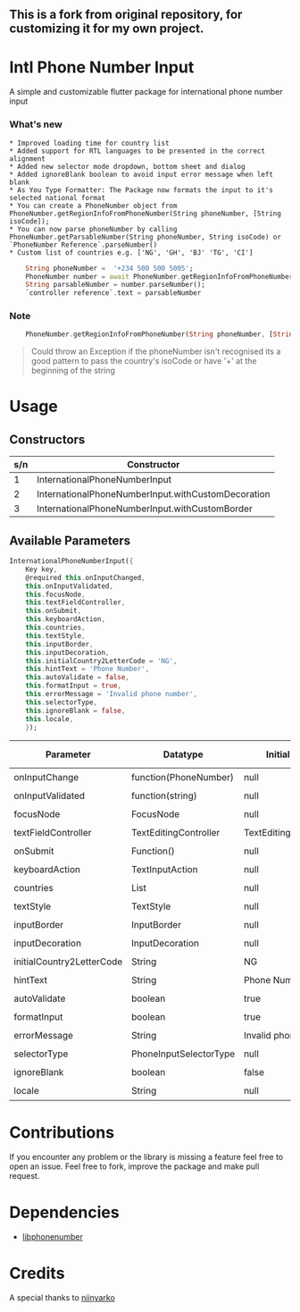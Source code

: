 ## This is a fork from original repository, for customizing it for my own project.

# Intl Phone Number Input

A simple and customizable flutter package for international phone number input

### What's new
    * Improved loading time for country list
    * Added support for RTL languages to be presented in the correct alignment
    * Added new selector mode dropdown, bottom sheet and dialog
    * Added ignoreBlank boolean to avoid input error message when left blank
    * As You Type Formatter: The Package now formats the input to it's selected national format
    * You can create a PhoneNumber object from PhoneNumber.getRegionInfoFromPhoneNumber(String phoneNumber, [String isoCode]); 
    * You can now parse phoneNumber by calling   PhoneNumber.getParsableNumber(String phoneNumber, String isoCode) or `PhoneNumber Reference`.parseNumber()
    * Custom list of countries e.g. ['NG', 'GH', 'BJ' 'TG', 'CI']
    
```dart
    String phoneNumber =  '+234 500 500 5005';
    PhoneNumber number = await PhoneNumber.getRegionInfoFromPhoneNumber(phoneNumber);
    String parsableNumber = number.parseNumber();
    `controller reference`.text = parsableNumber
```    

### Note
``` dart
    PhoneNumber.getRegionInfoFromPhoneNumber(String phoneNumber, [String isoCode])
```
> Could throw an Exception if the phoneNumber isn't recognised its a good pattern to pass the country's isoCode or have '+' at the beginning of the string

# Usage
## Constructors

| s/n | Constructor                                             |
| --- | ------------------------------------------------------- |
|  1  | InternationalPhoneNumberInput                           |
|  2  | InternationalPhoneNumberInput.withCustomDecoration      |
|  3  | InternationalPhoneNumberInput.withCustomBorder          |

## Available Parameters

```dart
InternationalPhoneNumberInput({
    Key key,
    @required this.onInputChanged,
    this.onInputValidated,
    this.focusNode,
    this.textFieldController,
    this.onSubmit,
    this.keyboardAction,
    this.countries,
    this.textStyle,
    this.inputBorder,
    this.inputDecoration,
    this.initialCountry2LetterCode = 'NG',
    this.hintText = 'Phone Number',
    this.autoValidate = false,
    this.formatInput = true,
    this.errorMessage = 'Invalid phone number',
    this.selectorType,
    this.ignoreBlank = false,
    this.locale,
    });
```

| Parameter                     | Datatype          |    Initial Value     |    Default [1]     |   Decoration [2]   |  CustomBorder [3]  |
|-------------------------------|-------------------|----------------------|--------------------|--------------------|--------------------|
| onInputChange                 | function(PhoneNumber)  |        null          | :heavy_check_mark: | :heavy_check_mark: | :heavy_check_mark: |
| onInputValidated              | function(string)  |        null          | :heavy_check_mark: | :heavy_check_mark: | :heavy_check_mark: |
| focusNode                     | FocusNode         |        null          | :heavy_check_mark: | :heavy_check_mark: | :heavy_check_mark: |
| textFieldController   | TextEditingController  |   TextEditingController() | :heavy_check_mark: | :heavy_check_mark: | :heavy_check_mark: |
| onSubmit              | Function()         |        null          | :heavy_check_mark: | :heavy_check_mark: | :heavy_check_mark: |
| keyboardAction      | TextInputAction  |        null          | :heavy_check_mark: | :heavy_check_mark: | :heavy_check_mark: |
| countries                     | List<string>      |        null          | :heavy_check_mark: | :heavy_check_mark: | :heavy_check_mark: |
| textStyle                     | TextStyle      |        null          | :heavy_check_mark: | :heavy_check_mark: | :heavy_check_mark: |
| inputBorder                   | InputBorder       |        null          | :heavy_check_mark: |        :x:         | :heavy_check_mark: |
| inputDecoration               | InputDecoration   |        null          | :heavy_check_mark: | :heavy_check_mark: |        :x:         |
| initialCountry2LetterCode     | String            |         NG           | :heavy_check_mark: | :heavy_check_mark: | :heavy_check_mark: |
| hintText                      | String            |  Phone Number   | :heavy_check_mark: |        :x:         | :heavy_check_mark: |
| autoValidate                | boolean           |        true          | :heavy_check_mark: | :heavy_check_mark: | :heavy_check_mark: |
| formatInput                   | boolean           |        true          | :heavy_check_mark: | :heavy_check_mark: | :heavy_check_mark: |
| errorMessage                  | String            | Invalid phone number | :heavy_check_mark: |        :x:         | :heavy_check_mark: |
| selectorType                  | PhoneInputSelectorType  | null | :heavy_check_mark: | :heavy_check_mark: | :heavy_check_mark: |
| ignoreBlank       | boolean            | false | :heavy_check_mark: | :heavy_check_mark: | :heavy_check_mark: |
| locale                | String            | null | :heavy_check_mark: | :heavy_check_mark: | :heavy_check_mark: |


# Contributions
If you encounter any problem or the library is missing a feature feel free to open an issue. Feel free to fork, improve the package and make pull request.

# Dependencies

* [libphonenumber](https://pub.dev/packages/libphonenumber)

# Credits

A special thanks to [niinyarko](https://github.com/niinyarko/flutter-international-phone-input)
